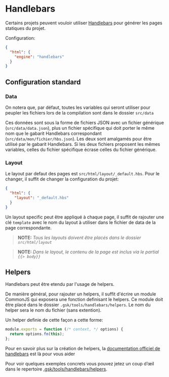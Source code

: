 
Handlebars
===============================================================================

Certains projets peuvent vouloir utiliser [Handlebars](handlebarsjs.com) pour
générer les pages statiques du projet.

Configuration:
```json
{
  "html": {
    "engine": "handlebars"
  }
}
```


Configuration standard
-------------------------------------------------------------------------------

### Data
On notera que, par défaut, toutes les variables qui seront utiliser pour
peupler les fichiers lors de la compilation sont dans le dossier `src/data`

Ces données sont sous la forme de fichiers JSON avec un fichier générique
(`src/data/data.json`), plus un fichier spécifique qui doit porter le même nom
que le gabarit Handlebars correspondant (`src/data/mon/fichier/hbs.json`). Les
deux sont amalgamés pour être utilisé par le gabarit Handlebars. Si les deux
fichiers proposent les mêmes variables, celles du fichier spécifique écrase
celles du fichier générique.

### Layout
Le layout par defaut des pages est `src/html/layout/_default.hbs`. Pour le
changer, il suffit de changer la configuration du projet:
```json
{
  "html": {
    "layout": "_default.hbs"
  }
}
```

Un layout specific peut être appliqué à chaque page, il suffit de rajouter une
clé `template` avec le nom du layout à utiliser dans le fichier de data de la
page correspondante.

> **NOTE:** _Tous les layouts doivent être placés dans le dossier
  `src/html/layout`_

> **NOTE:** _Dans le layout, le contenu de la page est inclus via le partial
  `{{> body}}`_

Helpers
-------------------------------------------------------------------------------
Handlebars peut être etendu par l'usage de helpers.

De manière général, pour rajouter un helpers, il suffit d'écrire un module
CommonJS qui exposera une fonction definisant le helpers. Ce module doit être
placé dans le dossier `.gsk/tools/handlebars/helpers`. Le nom du helper sera
le nom du fichier (sans extention).

Un helper definie de cette façon a cette forme:

```javascript
module.exports = function (/* context, */ options) {
  return options.fn(this);
};
```
Pour en savoir plus sur la création de helpers, la
[documentation officiel de handlebars](http://handlebarsjs.com/block_helpers.html)
est là pour vous aider

Pour voir quelques exemples concrets vous pouvez jetez un coup d’œil dans le
repertoire [.gsk/tools/handlebars/helpers](.gsk/tools/handlebars/helpers).

